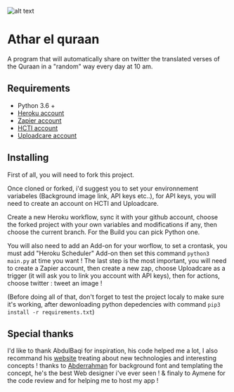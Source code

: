 ![alt text][basmalah]


# Athar el quraan


A program that will automatically share on twitter the translated verses of the Quraan in a "random" way every day at 10 am.

## Requirements

* Python 3.6 +
* [Heroku account](https://dashboard.heroku.com/)
* [Zapier account](https://zapier.com/app/dashboard)
* [HCTI account](https://htmlcsstoimage.com/)
* [Uploadcare account](https://uploadcare.com/)

## Installing 

First of all, you will need to fork this project.

Once cloned or forked, i'd suggest you to set your environnement variabeles (Background image link, API keys etc..), for API keys, you will need to create an account on HCTI and Uploadcare.

Create a new Heroku workflow, sync it with your github account, choose the forked project with your own variables and modifications if any, then choose the current branch. For the Build you can pick Python one.

You will also need to add an Add-on for your worflow, to set a crontask, you must add "Heroku Scheduler" Add-on then set this command `python3 main.py` at time you want !
The last step is the most important, you will need to create a Zapier account, then create a new zap, choose Uploadcare as a trigger (it will ask you to link you account with API keys), then for actions, choose twitter : tweet an image ! 

(Before doing all of that, don't forget to test the project localy to make sure it's working, after dewonloading python depedencies with command `pip3 install -r requirements.txt`)

## Special thanks

I'd like to thank AbdulBaqi for inspiration, his code helped me a lot, I also recommand his [website](http://abdulbaqi.io/tag/technology/) treating about new technologies and interesting concepts ! 
thanks to [Abderrahman](https://www.instagram.com/ansary.sahrawi/) for background font and templating the concept, he's the best Web designer i've ever seen ! & finaly to Aymene for the code review and for helping me to host my app ! 


[basmalah]: https://github.com/akhalildjo/atharelquraan/blob/0dfbf759926a89f2c4a88752298f5142777c5030/athar-basmalah.png "BismiLah ar-rahman ar-rahim"
